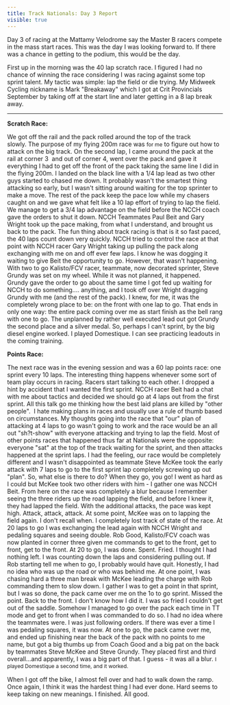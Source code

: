 ---title: Track Nationals: Day 3 Reportvisible: true---Day 3 of racing at the Mattamy Velodrome say the Master B racers compete in the mass start races. This was the day I was looking forward to. If there was a chance in getting to the podium, this would be the day.

First up in the morning was the 40 lap scratch race. I figured I had no chance of winning the race considering I was racing against some top sprint talent. My tactic was simple: lap the field or die trying. My Midweek Cycling nickname is Mark "Breakaway" which I got at Crit Provincials September by taking off at the start line and later getting in a 8 lap break away.

<hr id="system-readmore" />

**Scratch Race:**

We got off the rail and the pack rolled around the top of the track slowly. The purpose of my flying 200m race was <span style="font-size: 12.1599998474121px; line-height: 1.3em;">for me</span> to figure out how to attack on the big track. On the second lap, I came around the pack at the rail at corner 3  and out of corner 4, went over the pack and gave it everything I had to get off the front of the pack taking the same line I did in the flying 200m. I landed on the black line with a 1/4 lap lead as two other guys started to chased me down. It probably wasn't the smartest thing attacking so early, but I wasn't sitting around waiting for the top sprinter to make a move. The rest of the pack keep the pace low while my chasers caught on and we gave what felt like a 10 lap effort of trying to lap the field. We manage to get a 3/4 lap advantage on the field before the NCCH coach gave the orders to shut it down. NCCH Teammates Paul Beit and Gary Wright took up the pace making, from what I understand, and brought us back to the pack. The fun thing about track racing is that is it so fast paced, the 40 laps count down very quickly. NCCH tried to control the race at that point with NCCH racer Gary Wright taking up pulling the pack along exchanging with me on and off ever few laps. I know he was dogging it waiting to give Beit the opportunity to go. However, that wasn't happening. With two to go Kalisto/FCV racer, teammate, now decorated sprinter, Steve Grundy was set on my wheel. While it was not planned, it happened. Grundy gave the order to go about the same time I got fed up waiting for NCCH to do something.... anything, and I took off over Wright dragging Grundy with me (and the rest of the pack). I knew, for me, it was the completely wrong place to be: on the front with one lap to go. That ends in only one way: the entire pack coming over me as start finish as the bell rang with one to go. The unplanned by rather well executed lead out got Grundy the second place and a silver medal. So, perhaps I can't sprint, by the big diesel engine worked. I played Domestique. I can see practicing leadouts in the coming training.

**Points Race:**

The next race was in the evening session and was a 60 lap points race: one sprint every 10 laps. The interesting thing happens whenever some sort of team play occurs in racing. Racers start talking to each other. I dropped a hint by accident that I wanted the first sprint. NCCH racer Beit had a chat with me about tactics and decided we should go at 4 laps out from the first sprint. All this talk go me thinking how the best laid plans are killed by "other people".  I hate making plans in races and usually use a rule of thumb based on circumstances. My thoughts going into the race that "our" plan of attacking at 4 laps to go wasn't going to work and the race would be an all out "sh?t-show" with everyone attacking and trying to lap the field. Most of other points races that happened thus far at Nationals were the opposite: everyone "sat" at the top of the track waiting for the sprint, and then attacks happened at the sprint laps. I had the feeling, our race would be completely different and I wasn't disappointed as teammate Steve McKee took the early attack with 7 laps to go to the first sprint lap completely screwing up out "plan". So, what else is there to do? When they go, you go! I went as hard as I could but McKee took two other riders with him - I gather one was NCCH Beit. From here on the race was completely a blur because I remember seeing the three riders up the road lapping the field, and before I knew it, they had lapped the field. With the additional attacks, the pace was kept high. Attack, attack, attack. At some point, McKee was on to lapping the field again. I don't recall when. I completely lost track of state of the race. At 20 laps to go I was exchanging the lead again with NCCH Wright and pedaling squares and seeing double. Rob Good, Kalisto/FCV coach was now planted in corner three given me commands to get to the front, get to front, get to the front. At 20 to go, I was done. Spent. Fried. I thought I had nothing left. I was counting down the laps and considering pulling out. If Rob starting tell me when to go, I probably would have quit. Honestly, I had no idea who was up the road or who was behind me. At one point, I was chasing hard a three man break with McKee leading the charge with Rob commanding them to slow down. I gather I was to get a point in that sprint, but I was so done, the pack came over me on the 1o to go sprint. Missed the point. Back to the front. I don't know how I did it. I was so fried I couldn't get out of the saddle. Somehow I managed to go over the pack each time in TT mode and get to front when I was commanded to do so. I had no idea where the teammates were. I was just following orders. If there was ever a time I was pedaling squares, it was now. At one to go, the pack came over me, and ended up finishing near the back of the pack with no points to me name, but got a big thumbs up from Coach Good and a big pat on the back by teammates Steve McKee and Steve Grundy. They placed first and third overall...and apparently, I was a big part of that. I guess - it was all a blur. <span style="font-size: 12.1599998474121px; line-height: 15.8079996109009px;">I played Domestique a second time, and it worked.</span>

When I got off the bike, I almost fell over and had to walk down the ramp. Once again, I think it was the hardest thing I had ever done. Hard seems to keep taking on new meanings. I finished. All good.

 